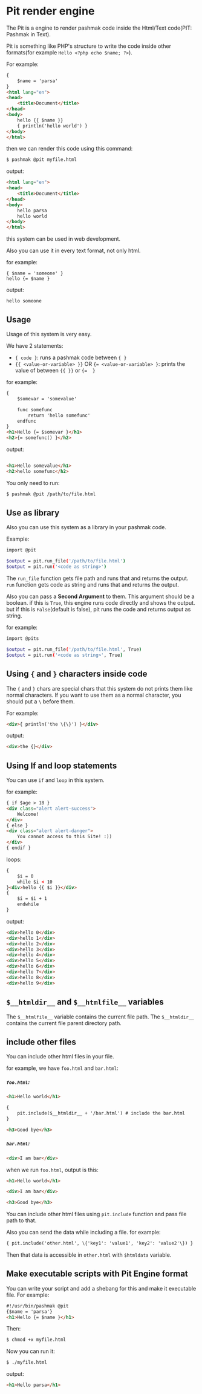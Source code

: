 # Pit render engine
The Pit is a engine to render pashmak code inside the Html/Text code(PIT: Pashmak in Text).

Pit is something like PHP's structure to write the code inside other formats(for example `Hello <?php echo $name; ?>`).

For example:

```html
{
    $name = 'parsa'
}
<html lang="en">
<head>
    <title>Document</title>
</head>
<body>
    hello {{ $name }}
    { println('hello world') }
</body>
</html>
```

then we can render this code using this command:

```bash
$ pashmak @pit myfile.html
```

output:

```html
<html lang="en">
<head>
    <title>Document</title>
</head>
<body>
    hello parsa
    hello world
</body>
</html>
```

this system can be used in web development.

Also you can use it in every text format, not only html.

for example:

```
{ $name = 'someone' }
hello {= $name }
```

output:

```
hello someone
```

## Usage
Usage of this system is very easy.

We have 2 statements:

- `{ code }`: runs a pashmak code between `{ }`
- `{{ <value-or-variable> }}` OR `{= <value-or-variable> }`: prints the value of between `{{ }}` or `{=  }`

for example:

```html
{
    $somevar = 'somevalue'

    func somefunc
        return 'hello somefunc'
    endfunc
}
<h1>Hello {= $somevar }</h1>
<h2>{= somefunc() }</h2>
```

output:

```html

<h1>Hello somevalue</h1>
<h2>hello somefunc</h2>
```

You only need to run:

```bash
$ pashmak @pit /path/to/file.html
```

## Use as library
Also you can use this system as a library in your pashmak code.

Example:

```bash
import @pit

$output = pit.run_file('/path/to/file.html')
$output = pit.run('<code as string>')
```

The `run_file` function gets file path and runs that and returns the output.
`run` function gets code as string and runs that and returns the output.

Also you can pass a **Second Argument** to them. This argument should be a boolean. if this is `True`, this engine runs code directly and shows the output. but if this is `False`(default is false), pit runs the code and returns output as string.

for example:

```bash
import @pits

$output = pit.run_file('/path/to/file.html', True)
$output = pit.run('<code as string>', True)
```

## Using `{` and `}` characters inside code
The `{` and `}` chars are special chars that this system do not prints them like normal characters. If you want to use them as a normal character, you should put a `\` before them.

For example:

```html
<div>{ println('the \{\}') }</div>
```

output:

```html
<div>the {}</div>
```

## Using If and loop statements
You can use `if` and `loop` in this system.

for example:

```html
{ if $age > 18 }
<div class="alert alert-success">
    Welcome!
</div>
{ else }
<div class="alert alert-danger">
    You cannot access to this Site! :))
</div>
{ endif }
```

loops:

```html
{
    $i = 0
    while $i < 10
}<div>hello {{ $i }}</div>
{
    $i = $i + 1
    endwhile
}
```

output:

```html
<div>hello 0</div>
<div>hello 1</div>
<div>hello 2</div>
<div>hello 3</div>
<div>hello 4</div>
<div>hello 5</div>
<div>hello 6</div>
<div>hello 7</div>
<div>hello 8</div>
<div>hello 9</div>
```

## `$__htmldir__` and `$__htmlfile__` variables

The `$__htmlfile__` variable contains the current file path.
The `$__htmldir__` contains the current file parent directory path.

## include other files

You can include other html files in your file.

for example, we have `foo.html` and `bar.html`:

##### `foo.html`:

```html
<h1>Hello world</h1>

{
    pit.include($__htmldir__ + '/bar.html') # include the bar.html
}

<h3>Good bye</h3>
```

##### `bar.html`:

```html
<div>I am bar</div>
```

when we run `foo.html`, output is this:

```html
<h1>Hello world</h1>

<div>I am bar</div>

<h3>Good bye</h3>
```

You can include other html files using `pit.include` function and pass file path to that.

Also you can send the data while including a file. for example:

```html
{ pit.include('other.html', \{'key1': 'value1', 'key2': 'value2'\}) }
```

Then that data is accessible in `other.html` with `$htmldata` variable.

## Make executable scripts with Pit Engine format
You can write your script and add a shebang for this and make it executable file. For example:

```html
#!/usr/bin/pashmak @pit
{$name = 'parsa'}
<h1>Hello {= $name }</h1>
```

Then:

```bash
$ chmod +x myfile.html
```

Now you can run it:

```bash
$ ./myfile.html
```

output:

```html
<h1>Hello parsa</h1>
```
